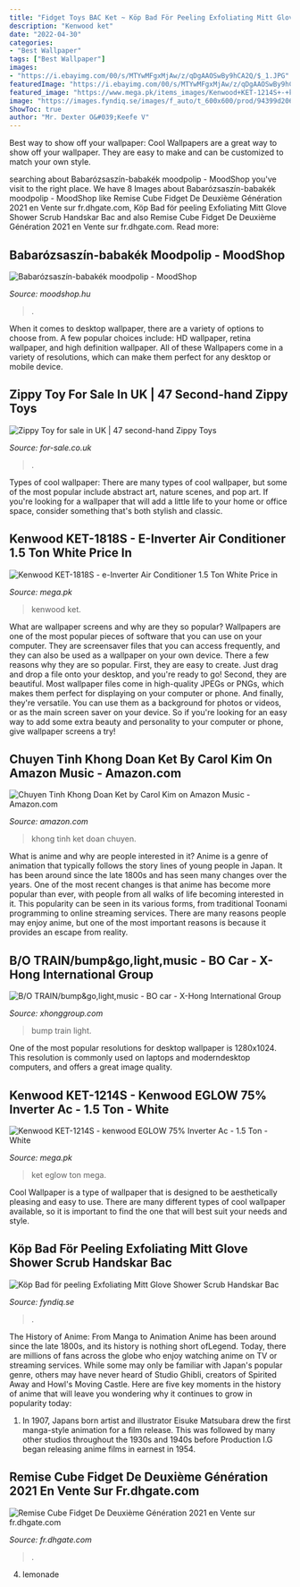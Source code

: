 ```yaml
---
title: "Fidget Toys BAC Ket ~ Köp Bad För Peeling Exfoliating Mitt Glove Shower Scrub Handskar Bac"
description: "Kenwood ket"
date: "2022-04-30"
categories:
- "Best Wallpaper"
tags: ["Best Wallpaper"]
images:
- "https://i.ebayimg.com/00/s/MTYwMFgxMjAw/z/qDgAAOSwBy9hCA2Q/$_1.JPG"
featuredImage: "https://i.ebayimg.com/00/s/MTYwMFgxMjAw/z/qDgAAOSwBy9hCA2Q/$_1.JPG"
featured_image: "https://www.mega.pk/items_images/Kenwood+KET-1214S+-+kenwood+EGLOW+75%25+Inverter+Ac+-+1+5+Ton+-+White+Price+in+Pakistan%2C+Specifications%2C+Features%2C+Reviews_-_17930.jpg"
image: "https://images.fyndiq.se/images/f_auto/t_600x600/prod/94399d2065b64813/31006afb27b3/bad-for-peeling-exfoliating-mitt-glove-shower-scrub-handskar-bac-pink"
ShowToc: true
author: "Mr. Dexter O&#039;Keefe V"
---
```



Best way to show off your wallpaper:
Cool Wallpapers are a great way to show off your wallpaper. They are easy to make and can be customized to match your own style.

	

		
searching about Babarózsaszín-babakék moodpolip - MoodShop you've visit to the right place. We have 8 Images about Babarózsaszín-babakék moodpolip - MoodShop like Remise Cube Fidget De Deuxième Génération 2021 en Vente sur fr.dhgate.com, Köp Bad för peeling Exfoliating Mitt Glove Shower Scrub Handskar Bac and also Remise Cube Fidget De Deuxième Génération 2021 en Vente sur fr.dhgate.com. Read more:
		
    
## Babarózsaszín-babakék Moodpolip - MoodShop

<img loading=lazy src="https://moodpoliphun.cdn.shoprenter.hu/custom/moodpoliphun/image/cache/w1000h1000wt1q100/termék képek/vilagos2/IMG_9487.JPG?lastmod=1617904648.1612811607" onerror="this.onerror=null;this.src='https://tse1.mm.bing.net/th?id=OIP.M2KZgUNV_SPCGucllD7JfgHaHa&amp;pid=15.1';" alt="Babarózsaszín-babakék moodpolip - MoodShop">

_Source: moodshop.hu_

>. 

	

When it comes to desktop wallpaper, there are a variety of options to choose from. A few popular choices include: HD wallpaper, retina wallpaper, and high definition wallpaper. All of these Wallpapers come in a variety of resolutions, which can make them perfect for any desktop or mobile device. 

    
## Zippy Toy For Sale In UK | 47 Second-hand Zippy Toys

<img loading=lazy src="https://i.ebayimg.com/00/s/MTYwMFgxMjAw/z/qDgAAOSwBy9hCA2Q/$_1.JPG" onerror="this.onerror=null;this.src='https://tse2.mm.bing.net/th?id=OIP.WiyFIGi6Gg3aiSrYLdSzOQAAAA&amp;pid=15.1';" alt="Zippy Toy for sale in UK | 47 second-hand Zippy Toys">

_Source: for-sale.co.uk_

>. 

	

Types of cool wallpaper:
There are many types of cool wallpaper, but some of the most popular include abstract art, nature scenes, and pop art. If you're looking for a wallpaper that will add a little life to your home or office space, consider something that's both stylish and classic.

    
## Kenwood KET-1818S - E-Inverter Air Conditioner 1.5 Ton White Price In

<img loading=lazy src="https://www.mega.pk/items_images/Kenwood+KET-1818S+-+e-Inverter+Air+Conditioner+1+5+Ton+White+Price+in+Pakistan%2C+Specifications%2C+Features%2C+Reviews_-_17925.jpg" onerror="this.onerror=null;this.src='https://tse3.mm.bing.net/th?id=OIP.wmvMJB2AOq_Hfbxd5ZMoXwAAAA&amp;pid=15.1';" alt="Kenwood KET-1818S - e-Inverter Air Conditioner 1.5 Ton White Price in">

_Source: mega.pk_

>kenwood ket. 

	

What are wallpaper screens and why are they so popular?
Wallpapers are one of the most popular pieces of software that you can use on your computer. They are screensaver files that you can access frequently, and they can also be used as a wallpaper on your own device. There a few reasons why they are so popular. First, they are easy to create. Just drag and drop a file onto your desktop, and you're ready to go! Second, they are beautiful. Most wallpaper files come in high-quality JPEGs or PNGs, which makes them perfect for displaying on your computer or phone. And finally, they're versatile. You can use them as a background for photos or videos, or as the main screen saver on your device. So if you're looking for an easy way to add some extra beauty and personality to your computer or phone, give wallpaper screens a try!

    
## Chuyen Tinh Khong Doan Ket By Carol Kim On Amazon Music - Amazon.com

<img loading=lazy src="https://m.media-amazon.com/images/I/71TlC-Kp9AL._SS500_.jpg" onerror="this.onerror=null;this.src='https://tse2.mm.bing.net/th?id=OIP.zp4ePRIvj1AN6Vl2-Yd_VQHaHa&amp;pid=15.1';" alt="Chuyen Tinh Khong Doan Ket by Carol Kim on Amazon Music - Amazon.com">

_Source: amazon.com_

>khong tinh ket doan chuyen. 

	

What is anime and why are people interested in it?
Anime is a genre of animation that typically follows the story lines of young people in Japan. It has been around since the late 1800s and has seen many changes over the years. One of the most recent changes is that anime has become more popular than ever, with people from all walks of life becoming interested in it. This popularity can be seen in its various forms, from traditional Toonami programming to online streaming services. There are many reasons people may enjoy anime, but one of the most important reasons is because it provides an escape from reality.

    
## B/O TRAIN/bump&amp;go,light,music - BO Car - X-Hong International Group

<img loading=lazy src="http://www.xhonggroup.com/upload/201712/15/201712151413411493.JPG" onerror="this.onerror=null;this.src='https://tse1.mm.bing.net/th?id=OIP.ntczV9y7ItjpAUowMbyngQHaFj&amp;pid=15.1';" alt="B/O TRAIN/bump&amp;go,light,music - BO car - X-Hong International Group">

_Source: xhonggroup.com_

>bump train light. 

	

One of the most popular resolutions for desktop wallpaper is 1280x1024. This resolution is commonly used on laptops and moderndesktop computers, and offers a great image quality.

    
## Kenwood KET-1214S - Kenwood EGLOW 75% Inverter Ac - 1.5 Ton - White

<img loading=lazy src="https://www.mega.pk/items_images/Kenwood+KET-1214S+-+kenwood+EGLOW+75%25+Inverter+Ac+-+1+5+Ton+-+White+Price+in+Pakistan%2C+Specifications%2C+Features%2C+Reviews_-_17930.jpg" onerror="this.onerror=null;this.src='https://tse3.mm.bing.net/th?id=OIP.sSHmWEpWdPEAPZlZC-K8cgAAAA&amp;pid=15.1';" alt="Kenwood KET-1214S - kenwood EGLOW 75% Inverter Ac - 1.5 Ton - White">

_Source: mega.pk_

>ket eglow ton mega. 

	

Cool Wallpaper is a type of wallpaper that is designed to be aesthetically pleasing and easy to use. There are many different types of cool wallpaper available, so it is important to find the one that will best suit your needs and style.

    
## Köp Bad För Peeling Exfoliating Mitt Glove Shower Scrub Handskar Bac

<img loading=lazy src="https://images.fyndiq.se/images/f_auto/t_600x600/prod/94399d2065b64813/31006afb27b3/bad-for-peeling-exfoliating-mitt-glove-shower-scrub-handskar-bac-pink" onerror="this.onerror=null;this.src='https://tse4.mm.bing.net/th?id=OIP.-Ln9vSBkUw1_X8SMAXjNbgHaHa&amp;pid=15.1';" alt="Köp Bad för peeling Exfoliating Mitt Glove Shower Scrub Handskar Bac">

_Source: fyndiq.se_

>. 

	

The History of Anime: From Manga to Animation
Anime has been around since the late 1800s, and its history is nothing short ofLegend. Today, there are millions of fans across the globe who enjoy watching anime on TV or streaming services. While some may only be familiar with Japan's popular genre, others may have never heard of Studio Ghibli, creators of Spirited Away and Howl's Moving Castle. Here are five key moments in the history of anime that will leave you wondering why it continues to grow in popularity today:
1) In 1907, Japans born artist and illustrator Eisuke Matsubara drew the first manga-style animation for a film release. This was followed by many other studios throughout the 1930s and 1940s before Production I.G began releasing anime films in earnest in 1954.

    
## Remise Cube Fidget De Deuxième Génération 2021 En Vente Sur Fr.dhgate.com

<img loading=lazy src="https://www.dhresource.com/260x260/f2/albu/g18/M01/AA/F0/rBVapGDvrL-AXse3AAHxLrRV8GA399.jpg" onerror="this.onerror=null;this.src='https://tse3.mm.bing.net/th?id=OIP.X_Shr5qhGhepFGdyr1dHGQAAAA&amp;pid=15.1';" alt="Remise Cube Fidget De Deuxième Génération 2021 en Vente sur fr.dhgate.com">

_Source: fr.dhgate.com_

>. 

	

4. lemonade 


